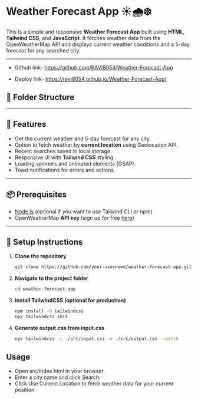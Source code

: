 # Weather Forecast App ☀️🌧️❄️

This is a simple and responsive **Weather Forecast App** built using **HTML**, **Tailwind CSS**, and **JavaScript**. It fetches weather data from the OpenWeatherMap API and displays current weather conditions and a 5-day forecast for any searched city.

---
- Github link- https://github.com/RAVI8054/Weather-Forecast-App


- Deploy link- https://ravi8054.github.io/Weather-Forecast-App/
## 📂 Folder Structure


---

## 🚀 Features

- Get the current weather and 5-day forecast for any city.
- Option to fetch weather by **current location** using Geolocation API.
- Recent searches saved in local storage.
- Responsive UI with **Tailwind CSS** styling.
- Loading spinners and animated elements (GSAP).
- Toast notifications for errors and actions.

---

## 📦 Prerequisites

- [Node.js](https://nodejs.org/) (optional if you want to use Tailwind CLI or npm)
- OpenWeatherMap **API key** (sign up for free [here](https://openweathermap.org/api))

---

## 🔧 Setup Instructions

1. **Clone the repository**
   ```bash
   git clone https://github.com/your-username/weather-forecast-app.git

2. **Navigate to the project folder**
   ```bash
   cd weather-forecast-app

3. **Install TailwindCSS (optional for production)**

   ```bash
   npm install -D tailwindcss
   npx tailwindcss init

4. **Generate output.css from input.css**

    ```bash
    npx tailwindcss -i ./src/input.css -o ./src/output.css --watch   

## Usage
- Open src/index.html in your browser.
- Enter a city name and click Search.
- Click Use Current Location to fetch weather data for your current position    
